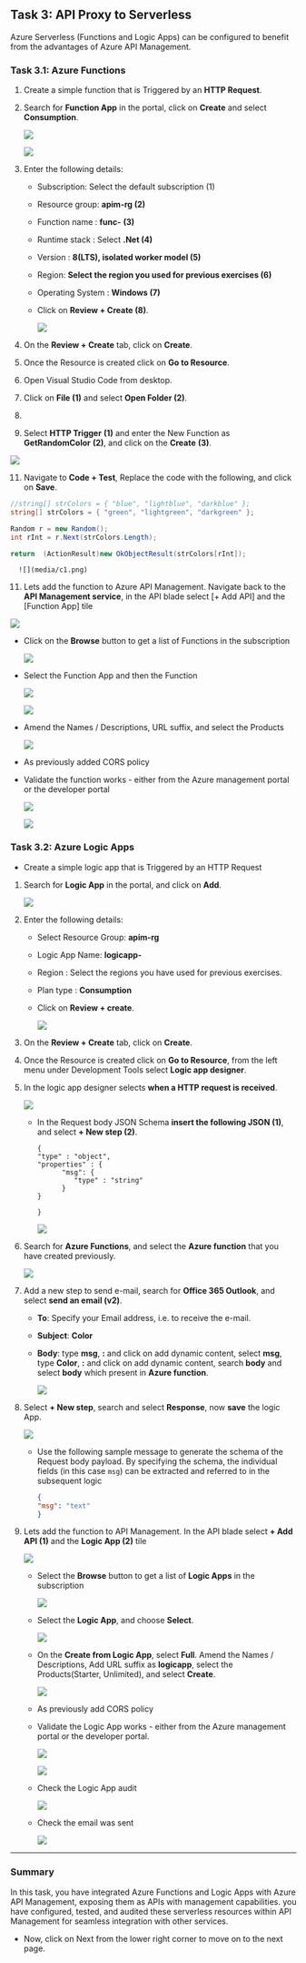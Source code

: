 ## Task 3: API Proxy to Serverless

Azure Serverless (Functions and Logic Apps) can be configured to benefit from the advantages of Azure API Management.

### Task 3.1: Azure Functions

1. Create a simple function that is Triggered by an **HTTP Request**.

2. Search for **Function App**  in the portal, click on **Create** and select **Consumption**.
   
   ![](media/Pg28-funcapp.png)

   ![](media/api20.png)

4. Enter the following details:

   - Subscription: Select the default subscription (1)
   - Resource group: **apim-rg (2)**
   - Function name : **func-<inject key="Deployment ID" enableCopy="false" />** **(3)**
   - Runtime stack : Select **.Net (4)**
   - Version : **8(LTS), isolated worker model (5)**
   - Region: **Select the region you used for previous exercises (6)**
   - Operating System : **Windows (7)**
   - Click on **Review + Create (8)**.

      ![](media/api21.png)

5. On the **Review + Create** tab, click on **Create**.

6. Once the Resource is created click on **Go to Resource**.
   
7. Open Visual Studio Code from desktop.

8. Click on **File (1)** and select **Open Folder (2)**.

9. 
10. Select **HTTP Trigger** **(1)** and enter the New Function as **GetRandomColor** **(2)**, and click on the **Create** **(3)**.

   ![](media/c.png)

11. Navigate to **Code + Test**, Replace the code with the following, and click on **Save**.

   ```c#
   //string[] strColors = { "blue", "lightblue", "darkblue" };
   string[] strColors = { "green", "lightgreen", "darkgreen" };

   Random r = new Random();
   int rInt = r.Next(strColors.Length);

   return  (ActionResult)new OkObjectResult(strColors[rInt]);
   ```

      ![](media/c1.png)


11. Lets add the function to Azure API Management. Navigate back to the **API Management service**, in the API blade select [+ Add API] and the [Function App] tile

   ![](media/05.png)

   - Click on the **Browse** button to get a list of Functions in the subscription

      ![](media/06.png)

   - Select the Function App and then the Function

      ![](media/07.png)

      ![](media/08.png)

   - Amend the Names / Descriptions, URL suffix, and select the Products

      ![](media/09.png)

   - As previously added CORS policy

   - Validate the function works - either from the Azure management portal or the developer portal

      ![](media/10.png)

      ![](media/11.png)

### Task 3.2: Azure Logic Apps

- Create a simple logic app that is Triggered by an HTTP Request

1. Search for **Logic App** in the portal, and click on **Add**.

   ![](media/Pg28-logicapp.png)
  
1. Enter the following details:

   - Select Resource Group: **apim-rg**
   - Logic App Name: **logicapp-<inject key="Deployment ID" enableCopy="false" />**
   - Region : Select the regions you have used for previous exercises. 
   - Plan type : **Consumption**
   - Click on **Review + create**.

      ![](media/d.png)

1. On the **Review + Create** tab, click on **Create**.

1. Once the Resource is created click on **Go to Resource**, from the left menu under Development Tools select **Logic app designer**.

1. In the logic app designer selects **when a HTTP request is received**.

   ![](media/e.png)

   - In the Request body JSON Schema **insert the following JSON (1)**, and select **+ New step (2)**.

      ```
      {
      "type" : "object",
      "properties" : {
            "msg": {
               "type" : "string"
            }
      }

      }
      ```

      ![](media/f.png)

1. Search for **Azure Functions**, and select the **Azure function** that you have created previously.

   ![](media/g.png)

1. Add a new step to send e-mail, search for **Office 365 Outlook**, and select **send an email (v2)**. 

   - **To**: Specify your Email address, i.e. **<inject key="AzureAdUserEmail"></inject>** to receive the e-mail.
   - **Subject**: **Color**
   - **Body**: type **msg**, **:** and click on add dynamic content, select **msg**, type **Color**, **:** and click on add dynamic content, search **body** and select **body** which present in **Azure function**.

      ![](media/h.png)

5. Select **+ New step**, search and select **Response**, now **save** the logic App.

   ![](media/13.png)

   - Use the following sample message to generate the schema of the Request body payload.  By specifying the schema, the individual fields (in this case `msg`) can be extracted and referred to in the subsequent logic

      ```json
      {
      "msg": "text"
      }
      ```

6. Lets add the function to API Management. In the API blade select **+ Add API (1)** and the **Logic App (2)** tile

   ![](media/addapi.png)

   - Select the **Browse** button to get a list of **Logic Apps** in the subscription

      ![](media/browse.png)

   - Select the **Logic App**, and choose **Select**.

      ![](media/logicapp.png)

   - On the **Create from Logic App**, select **Full**. Amend the Names / Descriptions, Add URL suffix as **logicapp**, select the Products(Starter, Unlimited), and select **Create**.

      ![](media/create.png)

    - As previously add CORS policy

   - Validate the Logic App works - either from the Azure management portal or the developer portal.

      ![](media/18.png)

      ![](media/19.png)

   - Check the Logic App audit

      ![](media/20.png)

   - Check the email was sent

      ![](media/21.png)

--- 
### Summary
In this task, you have integrated Azure Functions and Logic Apps with Azure API Management, exposing them as APIs with management capabilities. you have configured, tested, and audited these serverless resources within API Management for seamless integration with other services.
- Now, click on Next from the lower right corner to move on to the next page.
